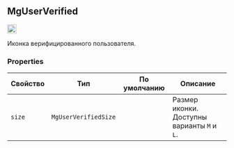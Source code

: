 ## MgUserVerified

<img width="21" alt="1" src="https://media.github.yandex-team.ru/user/1369/files/9c1dd680-dbdc-11e9-8baa-9ab01c072909">

Иконка верифицированного пользователя.

### Properties

| Свойство | Тип | По умолчанию | Описание |
| ------- | ------- | ----------- | ---------------------------------------- |
| `size` | `MgUserVerifiedSize` |  | Размер иконки. Доступны варианты `M` и `L`. |
